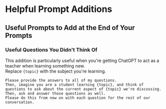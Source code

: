 


# Helpful Prompt Additions

## Useful Prompts to Add at the End of Your Prompts 


### Useful Questions You Didn't Think Of
This addition is particularly useful when you're getting ChatGPT to act as a teacher when learning
something new.  
Replace `{topic}` with the subject you're learning.
```prompt
Please provide the answers to all of my questions.
Then, imagine you are a student learning {topic}, and think of questions to ask about the current aspect of {topic} we're discussing.
Then, ask and answer those questions as well.
Please do this from now on with each question for the rest of our conversation.
```
